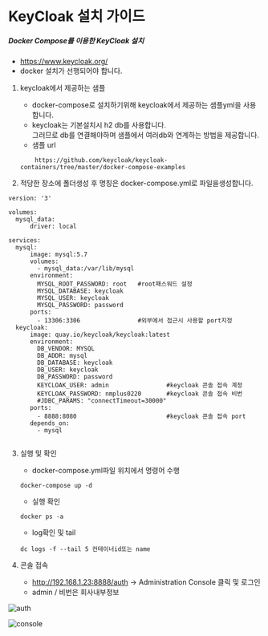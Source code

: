 # KeyCloak 설치 가이드


##### Docker Compose를 이용한 KeyCloak 설치

- https://www.keycloak.org/
- docker 설치가 선행되어야 합니다.

1. keycloak에서 제공하는 샘플
    - docker-compose로 설치하기위해 keycloak에서 제공하는 샘플yml을 사용합니다.
    - keycloak는 기본설치시 h2 db를 사용합니다.  
    그러므로 db를 연결해야하며 샘플에서 여러db와 연계하는 방법을 제공합니다.
    - 샘플 url
    ```
        https://github.com/keycloak/keycloak-containers/tree/master/docker-compose-examples
    ```

2. 적당한 장소에 폴더생성 후 명칭은 docker-compose.yml로 파일을생성합니다.

```
version: '3'

volumes:
  mysql_data:
      driver: local

services:
  mysql:
      image: mysql:5.7
      volumes:
        - mysql_data:/var/lib/mysql
      environment:
        MYSQL_ROOT_PASSWORD: root   #root패스워드 설정
        MYSQL_DATABASE: keycloak
        MYSQL_USER: keycloak
        MYSQL_PASSWORD: password
      ports:
        - 13306:3306                #외부에서 접근시 사용할 port지정
  keycloak:
      image: quay.io/keycloak/keycloak:latest
      environment:
        DB_VENDOR: MYSQL
        DB_ADDR: mysql
        DB_DATABASE: keycloak
        DB_USER: keycloak
        DB_PASSWORD: password
        KEYCLOAK_USER: admin                #keycloak 콘솔 접속 계정
        KEYCLOAK_PASSWORD: nmplus0220       #keycloak 콘솔 접속 비번
        #JDBC_PARAMS: "connectTimeout=30000"
      ports:
        - 8888:8080                         #keycloak 콘솔 접속 port
      depends_on:
        - mysql


```

3. 실행 및 확인
    - docker-compose.yml파일 위치에서 명령어 수행  
    ```
    docker-compose up -d
    ```
    - 실행 확인  
    ```
    docker ps -a
    ```
    - log확인 및 tail  
    ```
    dc logs -f --tail 5 컨테이너id또는 name
    ```

4. 콘솔 접속
    - http://192.168.1.23:8888/auth -> Administration Console 클릭 및 로그인  
    - admin / 비번은 회사내부정보
    


![auth](https://user-images.githubusercontent.com/81209685/116022738-bd328d00-a685-11eb-9cda-ce86cc575a90.PNG)  

![console](https://user-images.githubusercontent.com/81209685/116022608-75ac0100-a685-11eb-8409-90ad4db742d2.PNG)

